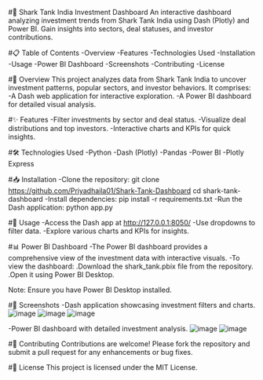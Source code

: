 #🦈 Shark Tank India Investment Dashboard
An interactive dashboard analyzing investment trends from Shark Tank India using Dash (Plotly) and Power BI. Gain insights into sectors, deal statuses, and investor contributions.

#📋 Table of Contents
-Overview
-Features
-Technologies Used
-Installation
-Usage
-Power BI Dashboard
-Screenshots
-Contributing
-License

#🧠 Overview
This project analyzes data from Shark Tank India to uncover investment patterns, popular sectors, and investor behaviors. It comprises:
-A Dash web application for interactive exploration.
-A Power BI dashboard for detailed visual analysis.

#✨ Features
-Filter investments by sector and deal status.
-Visualize deal distributions and top investors.
-Interactive charts and KPIs for quick insights.

#🛠️ Technologies Used
-Python
-Dash (Plotly)
-Pandas
-Power BI
-Plotly Express

#📥 Installation
-Clone the repository:
git clone https://github.com/Priyadhaila01/Shark-Tank-Dashboard
cd shark-tank-dashboard
-Install dependencies:
pip install -r requirements.txt
-Run the Dash application:
python app.py

#🚀 Usage
-Access the Dash app at http://127.0.0.1:8050/
-Use dropdowns to filter data.
-Explore various charts and KPIs for insights.

#📊 Power BI Dashboard
-The Power BI dashboard provides a comprehensive view of the investment data with interactive visuals.
-To view the dashboard:
.Download the shark_tank.pbix file from the repository.
.Open it using Power BI Desktop.

Note: Ensure you have Power BI Desktop installed.

#📸 Screenshots
-Dash application showcasing investment filters and charts.
![image](https://github.com/user-attachments/assets/0656464f-441d-42d9-a632-ab12a95f3d44)
![image](https://github.com/user-attachments/assets/a3392375-b032-48da-8960-e8bf3191ed02)
![image](https://github.com/user-attachments/assets/37784423-2600-4441-8664-725544eae481)

-Power BI dashboard with detailed investment analysis.
![image](https://github.com/user-attachments/assets/c280324b-35c5-4a85-92ff-66a8826aa395)
![image](https://github.com/user-attachments/assets/b2468b85-aa31-4852-a6e6-aec2287b7865)


#🤝 Contributing
Contributions are welcome! Please fork the repository and submit a pull request for any enhancements or bug fixes.

#📝 License
This project is licensed under the MIT License.
